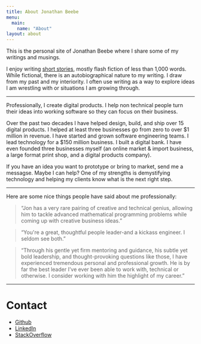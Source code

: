 ```yaml
---
title: About Jonathan Beebe
menu: 
  main:
    name: "About"
layout: about
---
```


This is the personal site of Jonathan Beebe where I share some of my writings and musings.

I enjoy writing [short stories](/stories), mostly flash fiction of less than 1,000 words. While fictional, there is an autobiographical nature to my writing. I draw from my past and my interiority. I often use writing as a way to explore ideas I am wrestling with or situations I am growing through.

---

Professionally, I create digital products. I help non technical people turn their ideas into working software so they can focus on their business.

Over the past two decades I have helped design, build, and ship over 15 digital products. I helped at least three businesses go from zero to over $1 million in revenue. I have started and grown software engineering teams. I lead technology for a $150 million business. I built a digital bank. I have even founded three businesses myself (an online market & import business, a large format print shop, and a digital products company).

If you have an idea you want to prototype or bring to market, send me a messagse. Maybe I can help? One of my strengths is demystifying technology and helping my clients know what is the next right step.

---

Here are some nice things people have said about me professionally:

> “Jon has a very rare pairing of creative and technical genius, allowing him to tackle advanced mathematical programming problems while coming up with creative business ideas.”

> “You're a great, thoughtful people leader-and a kickass engineer. I seldom see both.”

> “Through his gentle yet firm mentoring and guidance, his subtle yet bold leadership, and thought-provoking questions like those, I have experienced tremendous personal and professional growth. He is by far the best leader I’ve ever been able to work with, technical or otherwise. I consider working with him the highlight of my career.”

---

# Contact

- [Github](https://github.com/jonathan-beebe)
- [LinkedIn](https://www.linkedin.com/in/---jonathan-beebe---/)
- [StackOverflow](https://stackoverflow.com/users/123781/jonathan-beebe)


